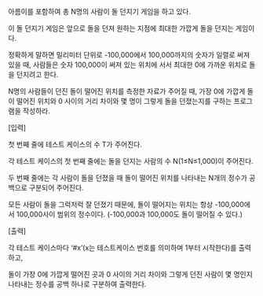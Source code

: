 아름이를 포함하여 총 N명의 사람이 돌 던지기 게임을 하고 있다.

이 돌 던지기 게임은 앞으로 돌을 던져 원하는 지점에 최대한 가깝게 돌을 던지는 게임이다.

정확하게 말하면 밀리미터 단위로 -100,000에서 100,000까지의 숫자가 일렬로 써져 있을 때, 사람들은 숫자 100,000이 써져 있는 위치에 서서 최대한 0에 가까운 위치로 돌을 던지려고 한다.

N명의 사람들이 던진 돌이 떨어진 위치를 측정한 자료가 주어질 때, 가장 0에 가깝게 돌이 떨어진 위치와 0 사이의 거리 차이와 몇 명이 그렇게 돌을 던졌는지를 구하는 프로그램을 작성하라.

[입력]

첫 번째 줄에 테스트 케이스의 수 T가 주어진다.

각 테스트 케이스의 첫 번째 줄에는 돌을 던지는 사람의 수 N(1≤N≤1,000)이 주어진다.

두 번째 줄에는 각 사람이 돌을 던졌을 때 돌이 떨어진 위치를 나타내는 N개의 정수가 공백으로 구분되어 주어진다.

모든 사람이 돌을 그럭저럭 잘 던졌기 때문에, 돌이 떨어지는 위치는 항상 -100,000에서 100,000사이 범위의 정수이다. (-100,000과 100,000도 돌이 떨어질 수 있다.)

[출력]

각 테스트 케이스마다 ‘#x’(x는 테스트케이스 번호를 의미하며 1부터 시작한다)를 출력하고,

돌이 가장 0에 가깝게 떨어진 곳과 0 사이의 거리 차이와 그렇게 던진 사람이 몇 명인지 나타내는 정수를 공백 하나로 구분하여 출력한다.
